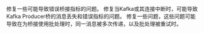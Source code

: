 修复一些可能导致错误桥接指标的问题。
修复当Kafka或其连接中断时，可能导致Kafka Producer桥的消息丢失和错误指标的问题。
修复一些问题，这些问题可能导致在为桥接使用批处理时，同一消息被多次传递，以及批处理被重试时。
